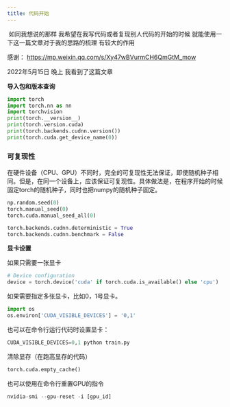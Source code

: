 ```yaml
---
title: 代码开始
---
```


​	如同我想说的那样 我希望在我写代码或者复现别人代码的开始的时候 就能使用一下这一篇文章对于我的思路的梳理 有较大的作用



感谢： https://mp.weixin.qq.com/s/Xy47wBVurmCH6QmGtM_mow

2022年5月15日 晚上 我看到了这篇文章

**导入包和版本查询**

```python
import torch
import torch.nn as nn
import torchvision
print(torch.__version__)
print(torch.version.cuda)
print(torch.backends.cudnn.version())
print(torch.cuda.get_device_name(0))
```

### **可复现性** 

在硬件设备（CPU、GPU）不同时，完全的可复现性无法保证，即使随机种子相同。但是，在同一个设备上，应该保证可复现性。具体做法是，在程序开始的时候固定torch的随机种子，同时也把numpy的随机种子固定。

```python
np.random.seed(0)
torch.manual_seed(0)
torch.cuda.manual_seed_all(0)

torch.backends.cudnn.deterministic = True
torch.backends.cudnn.benchmark = False
```

**显卡设置**

如果只需要一张显卡

```python
# Device configuration
device = torch.device('cuda' if torch.cuda.is_available() else 'cpu')
```

如果需要指定多张显卡，比如0，1号显卡。

```python
import os
os.environ['CUDA_VISIBLE_DEVICES'] = '0,1'
```

也可以在命令行运行代码时设置显卡：

```python
CUDA_VISIBLE_DEVICES=0,1 python train.py
```

清除显存（在跑高显存的代码）

```python
torch.cuda.empty_cache()
```

也可以使用在命令行重置GPU的指令

```python
nvidia-smi --gpu-reset -i [gpu_id]
```